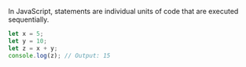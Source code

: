In JavaScript, statements are individual units of code that are executed sequentially.

```js
let x = 5;
let y = 10;
let z = x + y;
console.log(z); // Output: 15
```